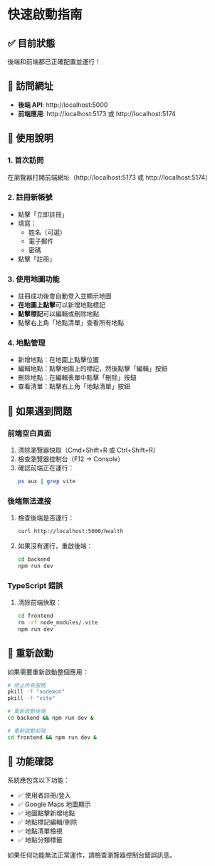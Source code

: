 # 快速啟動指南

## ✅ 目前狀態

後端和前端都已正確配置並運行！

## 🚀 訪問網址

- **後端 API**: http://localhost:5000
- **前端應用**: http://localhost:5173 或 http://localhost:5174

## 📝 使用說明

### 1. 首次訪問

在瀏覽器打開前端網址（http://localhost:5173 或 http://localhost:5174）

### 2. 註冊新帳號

- 點擊「立即註冊」
- 填寫：
  - 姓名（可選）
  - 電子郵件
  - 密碼
- 點擊「註冊」

### 3. 使用地圖功能

- 註冊成功後會自動登入並顯示地圖
- **在地圖上點擊**可以新增地點標記
- **點擊標記**可以編輯或刪除地點
- 點擊右上角「地點清單」查看所有地點

### 4. 地點管理

- 新增地點：在地圖上點擊位置
- 編輯地點：點擊地圖上的標記，然後點擊「編輯」按鈕
- 刪除地點：在編輯表單中點擊「刪除」按鈕
- 查看清單：點擊右上角「地點清單」按鈕

## 🔧 如果遇到問題

### 前端空白頁面

1. 清除瀏覽器快取（Cmd+Shift+R 或 Ctrl+Shift+R）
2. 檢查瀏覽器控制台（F12 → Console）
3. 確認前端正在運行：
   ```bash
   ps aux | grep vite
   ```

### 後端無法連接

1. 檢查後端是否運行：
   ```bash
   curl http://localhost:5000/health
   ```
2. 如果沒有運行，重啟後端：
   ```bash
   cd backend
   npm run dev
   ```

### TypeScript 錯誤

1. 清除前端快取：
   ```bash
   cd frontend
   rm -rf node_modules/.vite
   npm run dev
   ```

## 🔄 重新啟動

如果需要重新啟動整個應用：

```bash
# 停止所有服務
pkill -f "nodemon"
pkill -f "vite"

# 重新啟動後端
cd backend && npm run dev &

# 重新啟動前端
cd frontend && npm run dev &
```

## 🎯 功能確認

系統應包含以下功能：

- ✅ 使用者註冊/登入
- ✅ Google Maps 地圖顯示
- ✅ 地圖點擊新增地點
- ✅ 地點標記編輯/刪除
- ✅ 地點清單檢視
- ✅ 地點分類標籤

如果任何功能無法正常運作，請檢查瀏覽器控制台錯誤訊息。
